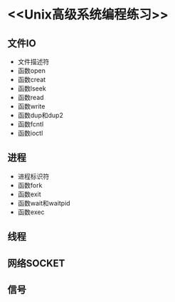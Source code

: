 # <<Unix高级系统编程练习>>  
## 文件IO
* 文件描述符
* 函数open
* 函数creat
* 函数lseek
* 函数read
* 函数write
* 函数dup和dup2
* 函数fcntl
* 函数ioctl
## 进程
* 进程标识符
* 函数fork
* 函数exit
* 函数wait和waitpid
* 函数exec
## 线程
## 网络SOCKET
## 信号

